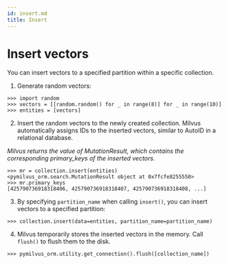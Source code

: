 ```yaml
---
id: insert.md
title: Insert
---
```


# Insert vectors
You can insert vectors to a specified partition within a specific collection.

1. Generate random vectors:

```
>>> import random
>>> vectors = [[random.random() for _ in range(8)] for _ in range(10)]
>>> entities = [vectors]
```

2. Insert the random vectors to the newly created collection. Milvus automatically assigns IDs to the inserted vectors, similar to AutoID in a relational database.

*Milvus returns the value of MutationResult, which contains the corresponding primary_keys of the inserted vectors.*

```
>>> mr = collection.insert(entities)
<pymilvus_orm.search.MutationResult object at 0x7fcfe8255550>
>>> mr.primary_keys
[425790736918318406, 425790736918318407, 425790736918318408, ...]
```

3. By specifying `partition_name` when calling `insert()`, you can insert vectors to a specified partition:

```
>>> collection.insert(data=entities, partition_name=partition_name)
```

4. Milvus temporarily stores the inserted vectors in the memory. Call `flush()` to flush them to the disk.

```
>>> pymilvus_orm.utility.get_connection().flush([collection_name])
```